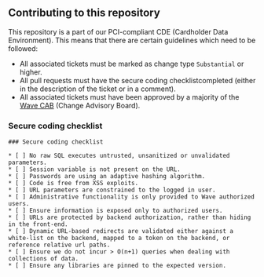 ## Contributing to this repository

This repository is a part of our PCI-compliant CDE (Cardholder Data Environment).
This means that there are certain guidelines which need to be followed:

* All associated tickets must be marked as change type `Substantial` or higher.
* All pull requests must have the secure coding checklistcompleted (either in the description of the ticket or in a comment).
* All associated tickets must have been approved by a majority of the [Wave CAB](https://waveaccounting.atlassian.net/wiki/pages/viewpage.action?pageId=55083505) (Change Advisory Board).

### Secure coding checklist

```
### Secure coding checklist

* [ ] No raw SQL executes untrusted, unsanitized or unvalidated parameters.
* [ ] Session variable is not present on the URL.
* [ ] Passwords are using an adaptive hashing algorithm.
* [ ] Code is free from XSS exploits.
* [ ] URL parameters are constrained to the logged in user.
* [ ] Administrative functionality is only provided to Wave authorized users.
* [ ] Ensure information is exposed only to authorized users.
* [ ] URLs are protected by backend authorization, rather than hiding in the front-end.
* [ ] Dynamic URL-based redirects are validated either against a white-list on the backend, mapped to a token on the backend, or reference relative url paths.
* [ ] Ensure we do not incur > O(n+1) queries when dealing with collections of data.
* [ ] Ensure any libraries are pinned to the expected version.
```
